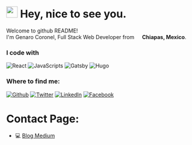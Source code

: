 <h1><img src="https://emojis.slackmojis.com/emojis/images/1531849430/4246/blob-sunglasses.gif?1531849430" width="30"/> Hey, nice to see you.</h1>


<p>Welcome to github README! </br> I'm Genaro Coronel, Full Stack Web Developer from <img src="https://image.flaticon.com/icons/svg/197/197580.svg" width="13"/> <b>Chiapas, Mexico</b>.
<h3>I code with</h3>
<p> <img alt="React" src="https://vuejs.org/images/logo.png" /> <img alt="JavaScripts" src="https://img.shields.io/badge/-Javascripts-040d04?style=flat-square&logo=javascript" /> <img alt="Gatsby" src="https://angular.io/assets/images/logos/angular/angular.svg" /> <img alt="Hugo" src="https://laravel.com/img/logomark.min.svg" /> 
  
  <h3>Where to find me:</h3>
<p><a href="https://github.com/Cowley-Coronel" target="_blank"><img alt="Github" src="https://img.shields.io/badge/GitHub-%2312100E.svg?&style=for-the-badge&logo=Github&logoColor=white" /></a> <a href="https://twitter.com/" target="_blank"><img alt="Twitter" src="https://img.shields.io/badge/twitter-%231DA1F2.svg?&style=for-the-badge&logo=twitter&logoColor=white" /></a> <a href="https://www.linkedin.com/in/genaro-coronel-066b17122/" target="_blank"><img alt="LinkedIn" src="https://img.shields.io/badge/linkedin-%230077B5.svg?&style=for-the-badge&logo=linkedin&logoColor=white" /></a> <a href="https://www.facebook.com/genaro.coronel/" target="_blank"><img alt="Facebook" src="https://img.shields.io/badge/facebook-%230077B5.svg?&style=for-the-badge&logo=facebook&logoColor=white" /></a>
</p>


# Contact Page:

- 💻 [ Blog Medium ](https://medium.com/@genarocoronel917)
